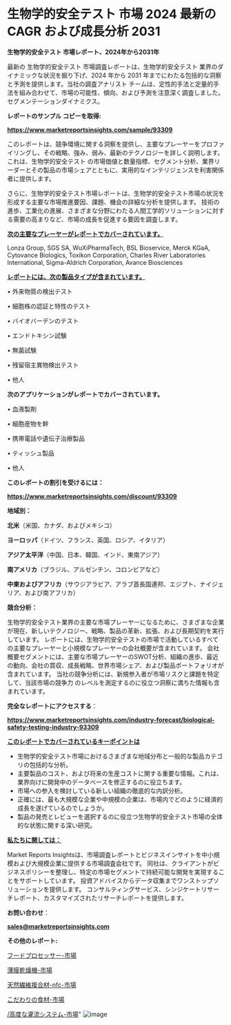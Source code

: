# 生物学的安全テスト 市場 2024 最新の CAGR および成長分析 2031

<strong>生物学的安全テスト 市場レポート、2024年から2031年</strong>

最新の 生物学的安全テスト 市場調査レポートは、生物学的安全テスト 業界のダイナミックな状況を掘り下げ、2024 年から 2031 年までにわたる包括的な洞察と予測を提供します。当社の調査アナリスト チームは、定性的手法と定量的手法を組み合わせて、市場の可能性、傾向、および予測を注意深く調査しました。 セグメンテーションダイナミクス。



<strong>レポートのサンプル コピーを取得:</strong> <a href=https://www.marketreportsinsights.com/sample/93309>

<strong><u>https://www.marketreportsinsights.com/sample/93309</u></strong></a>

このレポートは、競争環境に関する洞察を提供し、主要なプレーヤーをプロファイリングし、その戦略、強み、弱み、最新のテクノロジーを詳しく説明します。 これは、生物学的安全テスト の市場価値と数量指標、セグメント分析、業界リーダーとその製品の市場シェアとともに、実用的なインテリジェンスを利害関係者に提供します。

さらに、生物学的安全テスト市場レポートは、生物学的安全テスト市場の状況を形成する主要な市場推進要因、課題、機会の詳細な分析を提供します。 技術の進歩、工業化の進展、さまざまな分野にわたる人間工学的ソリューションに対する需要の高まりなど、市場の成長を促進する要因を調査します。



<strong><u>次の主要なプレーヤーがレポートでカバーされています。</u></strong>

Lonza Group, SGS SA, WuXiPharmaTech, BSL Bioservice, Merck KGaA, Cytovance Biologics, Toxikon Corporation, Charles River Laboratories International, Sigma-Aldrich Corporation, Avance Biosciences



<strong><u><b>レポートには、次の製品タイプが含まれています。</b></u></strong>

• 外来物質の検出テスト

• 細胞株の認証と特性のテスト

• バイオバーデンのテスト

• エンドトキシン試験

• 無菌試験

• 残留宿主異物検出テスト

• 他人



<strong><b>次のアプリケーションがレポートでカバーされています。</b></strong>

• 血液製剤

• 細胞産物を幹

• 携帯電話や遺伝子治療製品

• ティッシュ製品

• 他人



<strong><b>このレポートの割引を受けるには：</b></strong><a href=https://www.marketreportsinsights.com/discount/93309>

<strong><u>https://www.marketreportsinsights.com/discount/93309</u></strong></a>



<strong>地域別：</strong>



<strong>北米</strong>（米国、カナダ、およびメキシコ）



<strong>ヨーロッパ</strong>（ドイツ、フランス、英国、ロシア、イタリア）



<strong>アジア太平洋</strong>（中国、日本、韓国、インド、東南アジア）



<strong>南アメリカ</strong>（ブラジル、アルゼンチン、コロンビアなど）



<strong>中東およびアフリカ</strong>（サウジアラビア、アラブ首長国連邦、エジプト、ナイジェリア、および南アフリカ）



<strong>競合分析：</strong>

生物学的安全テスト業界の主要な市場プレーヤーになるために、さまざまな企業が現在、新しいテクノロジー、戦略、製品の革新、拡張、および長期契約を実行しています。 レポートには、生物学的安全テストの市場で活動しているすべての主要なプレーヤーと小規模なプレーヤーの会社概要が含まれています。 会社概要セグメントには、主要な市場プレーヤーのSWOT分析、組織の進歩、最近の動向、会社の買収、成長戦略、世界市場シェア、および製品ポートフォリオが含まれています。 当社の競争分析には、新規参入者が市場リスクと課題を特定して、当該市場の競争力 のレベルを測定するのに役立つ洞察に満ちた情報も含まれています。



<strong>完全なレポートにアクセスする</strong>：

<a href=https://www.marketreportsinsights.com/industry-forecast/biological-safety-testing-industry-93309>

<strong><u>https://www.marketreportsinsights.com/industry-forecast/biological-safety-testing-industry-93309</u></strong></a>



<strong><u><b>このレポートでカバーされているキーポイントは</b></u></strong>
<ul>
  <li>生物学的安全テスト市場におけるさまざまな地域分布と一般的な製品カテゴリの包括的な分析。</li>
  <li>主要製品のコスト、および将来の生産コストに関する重要な情報。これは、業界向けに開発中のデータベースを修正するのに役立ちます。</li>
  <li>市場への参入を検討している新しい組織の徹底的な内訳分析。</li>
  <li>正確には、最も大規模な企業や中規模の企業は、市場内でどのように経済的成長を遂げているのでしょうか。</li>
  <li>製品の発売とレビューを選択するのに役立つ生物学的安全テスト市場の全体的な状態に関する深い研究。</li>
</ul>


<strong><u><b>私たちに関しては：</b></u></strong>

Market Reports Insightsは、市場調査レポートとビジネスインサイトを中小規模および大規模企業に提供する市場調査会社です。 同社は、クライアントがビジネスポリシーを整理し、特定の市場セグメントで持続可能な開発を実現することをサポートしています。 投資アドバイスからデータ収集までワンストップソリューションを提供します。 コンサルティングサービス、シンジケートリサーチレポート、カスタマイズされたリサーチレポートを提供します。



<strong><b>お問い合わせ</b></strong>：

<a href=mailto:sales@marketreportsinsights.com>

<strong><u>sales@marketreportsinsights.com</u></strong></a>



<strong>その他のレポート:</strong>

<a href=https://www.linkedin.com/pulse/フードプロセッサー-市場-2023-収益と成長ドライバー-2030-pr-news-hub-uswmf/>フードプロセッサー-市場</a>

<a href=https://www.linkedin.com/pulse/薄膜乾燥機-市場-2023-swot-分析と最新イノベーション-2030-hkjlf/>薄膜乾燥機-市場</a>

<a href=https://www.linkedin.com/pulse/天然繊維複合材-nfc-市場-2023-最新の-cagr-および成長分析-3iolf/>天然繊維複合材-nfc-市場</a>

<a href=https://www.linkedin.com/pulse/こだわりの食材-市場-2023-推進要因と成長機会-2030-analytics-achievers-24-analysis-d5kuc/>こだわりの食材-市場</a>

<a href=https://www.linkedin.com/pulse//高度な灌流システム-市場-2023-swot-分析と成長率-2030-ej1rf/>/高度な灌流システム-市場</a>"
![image](https://github.com/gayatriri2/Market-Trends/assets/166717496/84df938d-c8e8-4a4d-9554-c30b0194446f)
